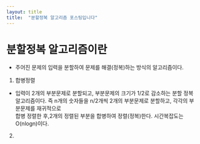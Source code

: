 ```yaml
---
layout: title
title:  "분할정복 알고리즘 포스팅입니다"
---
```

# 분할정복 알고리즘이란
* 주어진 문제의 입력을 분할하여 문제를 해결(정복)하는 방식의 알고리즘이다.
1. 합병정렬
* 입력이 2개의 부분문제로 분할되고, 부분문제의 크기가 1/2로 감소하는 분할 정복 알고리즘이다. 즉 n개의 숫자들을 n/2개씩 2개의 부분문제로 분할하고, 각각의 부분문제를 재귀적으로  
합병 정렬한 후,2개의 정렬된 부분을 합병하여 정렬(정복)한다. 시간복잡도는 O(nlogn)이다.
2.
